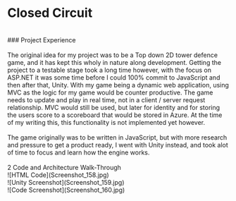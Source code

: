 # Closed Circuit <br>
 <br>
 ### Project Experience <br>
 <br>
 The original idea for my project was to be a Top down 2D tower defence game, and it has kept this wholy in nature along development. Getting the project to a testable stage took a long time however, with the focus on ASP.NET it was some time before I could 100% commit to JavaScript and then after that, Unity. With my game being a dynamic web application, using MVC as the logic for my game would be counter productive. The game needs to update and play in real time, not in a client / server request relationship. MVC would still be used, but later for identity and for storing the users score to a scoreboard that would be stored in Azure. At the time of my writing this, this functionality is not implemented yet however. <br>
 <br>
 The game originally was to be written in JavaScript, but with more research and pressure to get a product ready, I went with Unity instead, and took alot of time to focus and learn how the engine works. <br>
 <br>
 2 Code and Architecture Walk-Through <br>
![HTML Code](Screenshot_158.jpg)<br>
![Unity Screenshot](Screenshot_159.jpg)<br>
![Code Screenshot](Screenshot_160.jpg)<br>

